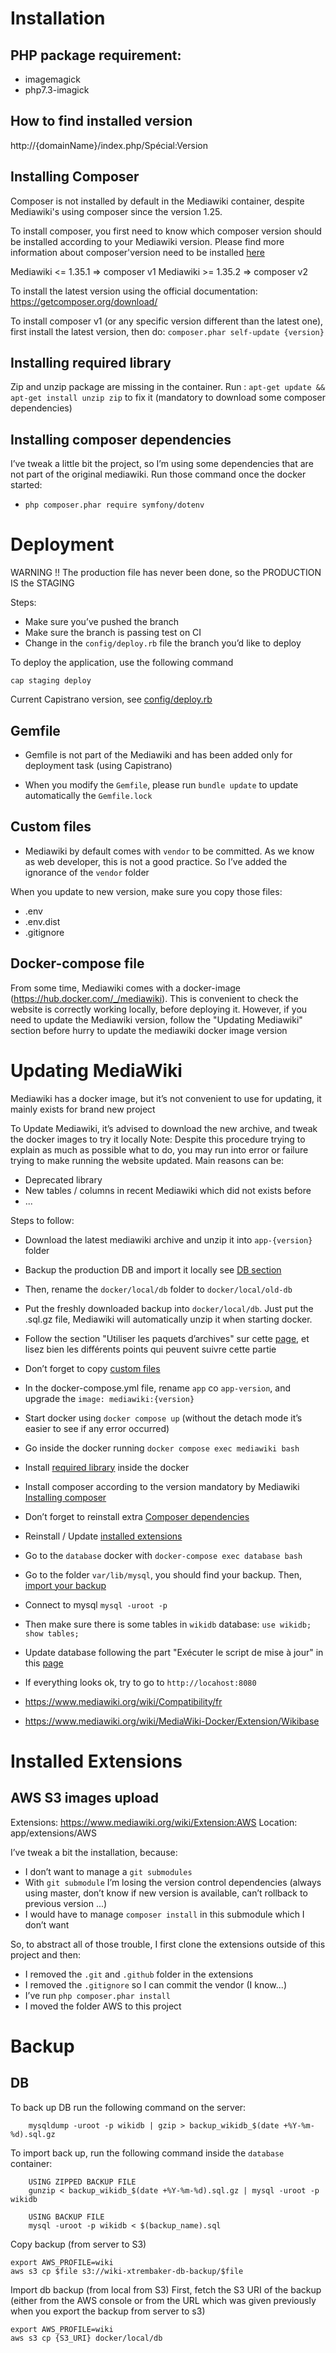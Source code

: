 # Installation

## PHP package requirement:
- imagemagick
- php7.3-imagick

## How to find installed version

http://{domainName}/index.php/Spécial:Version

## Installing Composer

Composer is not installed by default in the Mediawiki container, despite Mediawiki's using composer since the version 1.25.

To install composer, you first need to know which composer version should be installed according to your Mediawiki version.
Please find more information about composer'version need to be installed [here](https://www.mediawiki.org/wiki/Composer)

Mediawiki <= 1.35.1 => composer v1
Mediawiki >= 1.35.2 => composer v2

To install the latest version using the official documentation: https://getcomposer.org/download/

To install composer v1 (or any specific version different than the latest one), first install the latest version, then do:
`composer.phar self-update {version}`

## Installing required library

Zip and unzip package are missing in the container. Run : 
`apt-get update && apt-get install unzip zip` 
to fix it (mandatory to download some composer dependencies)

## Installing composer dependencies

I’ve tweak a little bit the project, so I’m using some dependencies that are not part of the original mediawiki.
Run those command once the docker started:
- `php composer.phar require symfony/dotenv`

# Deployment

WARNING !! The production file has never been done, so the PRODUCTION IS the STAGING

Steps:
- Make sure you’ve pushed the branch
- Make sure the branch is passing test on CI
- Change in the `config/deploy.rb` file the branch you’d like to deploy

To deploy the application, use the following command

    cap staging deploy
    
Current Capistrano version, see [config/deploy.rb](config/deploy.rb)

## Gemfile

- Gemfile is not part of the Mediawiki and has been added only for deployment task (using Capistrano)

- When you modify the `Gemfile`, please run `bundle update` to update automatically the `Gemfile.lock`

## Custom files

- Mediawiki by default comes with `vendor` to be committed. As we know as web developer, this is not a good practice.
So I’ve added the ignorance of the `vendor` folder

When you update to new version, make sure you copy those files:
- .env
- .env.dist
- .gitignore

## Docker-compose file

From some time, Mediawiki comes with a docker-image (https://hub.docker.com/_/mediawiki). This is convenient to check the website is correctly working locally, before deploying it.
However, if you need to update the Mediawiki version, follow the "Updating Mediawiki" section before hurry to update the mediawiki docker image version

# Updating MediaWiki

Mediawiki has a docker image, but it’s not convenient to use for updating, it mainly exists for brand new project

To Update Mediawiki, it’s advised to download the new archive, and tweak the docker images to try it locally
Note: Despite this procedure trying to explain as much as possible what to do, you may run into error or failure trying to make running the website updated.
Main reasons can be:
- Deprecated library
- New tables / columns in recent Mediawiki which did not exists before
- ...

Steps to follow:
- Download the latest mediawiki archive and unzip it into `app-{version}` folder 
- Backup the production DB and import it locally see [DB section](#db)
- Then, rename the `docker/local/db` folder to `docker/local/old-db`
- Put the freshly downloaded backup into `docker/local/db`. Just put the .sql.gz file, Mediawiki will automatically unzip it when starting docker.
- Follow the section "Utiliser les paquets d’archives" sur cette [page](https://www.mediawiki.org/wiki/Manual:Upgrading/fr), et lisez bien les différents points qui peuvent suivre cette partie
- Don’t forget to copy [custom files](#custom-files) 
- In the docker-compose.yml file, rename `app` co `app-version`, and upgrade the `image: mediawiki:{version}`
- Start docker using `docker compose up` (without the detach mode it’s easier to see if any error occurred)
- Go inside the docker running `docker compose exec mediawiki bash`
- Install [required library](#installing-required-library) inside the docker
- Install composer according to the version mandatory by Mediawiki [Installing composer](#installing-composer)
- Don’t forget to reinstall extra [Composer dependencies](#installing-composer-dependencies)
- Reinstall / Update [installed extensions](#installed-extensions)
- Go to the `database` docker with `docker-compose exec database bash`
- Go to the folder `var/lib/mysql`, you should find your backup. Then, [import your backup](#db)
- Connect to mysql `mysql -uroot -p` 
- Then make sure there is some tables in `wikidb` database: `use wikidb; show tables;`
- Update database following the part "Exécuter le script de mise à jour" in this [page](https://www.mediawiki.org/wiki/Manual:Upgrading/fr)
- If everything looks ok, try to go to `http://locahost:8080`

- https://www.mediawiki.org/wiki/Compatibility/fr
- https://www.mediawiki.org/wiki/MediaWiki-Docker/Extension/Wikibase

# Installed Extensions

## AWS S3 images upload

Extensions: https://www.mediawiki.org/wiki/Extension:AWS
Location: app/extensions/AWS

I’ve tweak a bit the installation, because:
- I don’t want to manage a `git submodules`
- With `git submodule` I’m losing the version control dependencies (always using master, don’t know if new version is available, can’t rollback to previous version ...)
- I would have to manage `composer install` in this submodule which I don’t want

So, to abstract all of those trouble, I first clone the extensions outside of this project and then:
- I removed the `.git` and `.github` folder in the extensions
- I removed the `.gitignore` so I can commit the vendor (I know...)
- I’ve run `php composer.phar install`
- I moved the folder AWS to this project

# Backup

## DB

To back up DB run the following command on the server:

```
    mysqldump -uroot -p wikidb | gzip > backup_wikidb_$(date +%Y-%m-%d).sql.gz
```

To import back up, run the following command inside the `database` container:

```
    USING ZIPPED BACKUP FILE
    gunzip < backup_wikidb_$(date +%Y-%m-%d).sql.gz | mysql -uroot -p wikidb
    
    USING BACKUP FILE
    mysql -uroot -p wikidb < $(backup_name).sql 
```

Copy backup (from server to S3)

```
export AWS_PROFILE=wiki
aws s3 cp $file s3://wiki-xtrembaker-db-backup/$file
```

Import db backup (from local from S3)
First, fetch the S3 URI of the backup (either from the AWS console or from the URL which was given previously when you export the backup from server to s3)
```
export AWS_PROFILE=wiki
aws s3 cp {S3_URI} docker/local/db
```